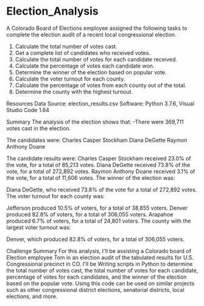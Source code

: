# Election_Analysis
A Colorado Board of Elections employee assigned the following tasks to complete the election audit of a recent local congressional election.

1. Calculate the total number of votes cast.
2. Get a complete list of candidates who received votes.
3. Calculate the total number of votes for each candidate received.
4. Calculate the percentage of votes each candidate won.
5. Determine the winner of the election based on popular vote.
6. Calculate the voter turnout for each county.
7. Calculate the percentage of votes from each county out of the total.
8. Determine the county with the highest turnout.

Resources
Data Source: election_results.csv
Software: Python 3.7.6, Visual Studio Code 1.64

Summary
The analysis of the election shows that:
-There were 369,711 votes cast in the election.

The candidates were:
Charles Casper Stockham
Diana DeGette
Raymon Anthony Doane

The candidate results were:
Charles Casper Stockham received 23.0% of the vote, for a total of 85,213 votes.
Diana DeGette received 73.8% of the vote, for a total of 272,892 votes.
Raymon Anthony Doane received 3.1% of the vote, for a total of 11,606 votes.
The winner of the election was:

Diana DeGette, who received 73.8% of the vote for a total of 272,892 votes.
The voter turnout for each county was:

Jefferson produced 10.5% of voters, for a total of 38,855 voters.
Denver produced 82.8% of voters, for a total of 306,055 voters.
Arapahoe produced 6.7% of voters, for a total of 24,801 voters.
The county with the largest voter turnout was:

Denver, which produced 82.8% of voters, for a total of 306,055 voters.

Challenge Summary 
For this analysis, I'll be assisting a Colorado board of Election employee Tom in an election audit of the tabulated results for U.S. 
Congressional precinct in CO. I'll be Writing scripts in Python to determine the
total number of votes cast, the total number of votes for each candidate, percentage of votes 
for each candidates, and the winner of the election based on the popular vote.
Using this code can be used on similar projects such as other congressional district elections,
 senatorial districts, local elections, and more.

